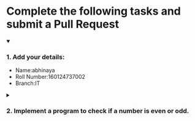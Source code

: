# Complete the following tasks and submit a Pull Request
<details open>
<summary><h3>1. Add your details: </h3></summary>
<ul>
  <li> Name:abhinaya </li>
  <li> Roll Number:160124737002 </li>
  <li> Branch:IT </li>
</ul>
</details>
<details>
<summary><h3> 2. Implement a program to check if a number is even or odd. </h3></summary>
<ul>
  <li> Create a new file in the repository and add your code. </li>
  <li> Use any programming language of your choice. </li>
</ul>
</details>
